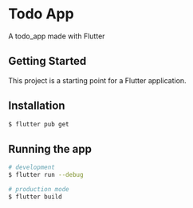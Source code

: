# Todo App

A todo_app made with Flutter

## Getting Started

This project is a starting point for a Flutter application.

## Installation

```bash
$ flutter pub get
```

## Running the app

```bash
# development
$ flutter run --debug
```

```bash
# production mode
$ flutter build
```
